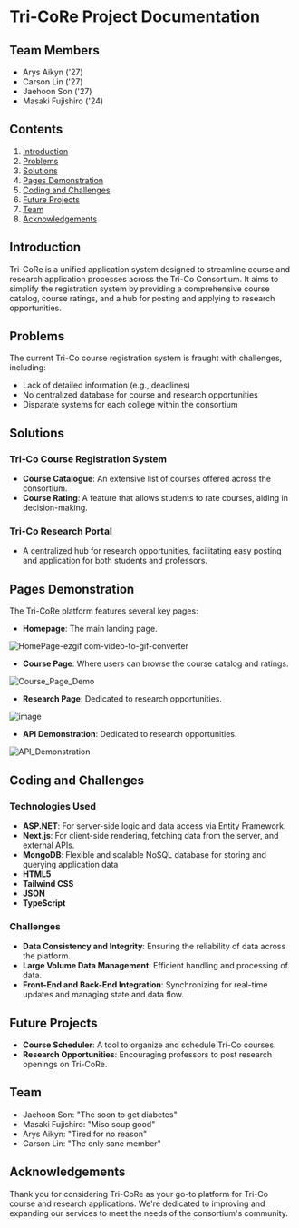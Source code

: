 # Tri-CoRe Project Documentation

## Team Members
- Arys Aikyn ('27)
- Carson Lin ('27)
- Jaehoon Son ('27)
- Masaki Fujishiro ('24)

## Contents
1. [Introduction](#introduction)
2. [Problems](#problems)
3. [Solutions](#solutions)
5. [Pages Demonstration](#Pages-Demonstration)
6. [Coding and Challenges](#coding-and-challenges)
7. [Future Projects](#future-projects)
8. [Team](#team)
9. [Acknowledgements](#acknowledgements)

## Introduction
Tri-CoRe is a unified application system designed to streamline course and research application processes across the Tri-Co Consortium. It aims to simplify the registration system by providing a comprehensive course catalog, course ratings, and a hub for posting and applying to research opportunities.

## Problems
The current Tri-Co course registration system is fraught with challenges, including:
- Lack of detailed information (e.g., deadlines)
- No centralized database for course and research opportunities
- Disparate systems for each college within the consortium


## Solutions
### Tri-Co Course Registration System
- **Course Catalogue**: An extensive list of courses offered across the consortium.
- **Course Rating**: A feature that allows students to rate courses, aiding in decision-making.

### Tri-Co Research Portal
- A centralized hub for research opportunities, facilitating easy posting and application for both students and professors.

## Pages Demonstration
The Tri-CoRe platform features several key pages:
- **Homepage**: The main landing page.
  
![HomePage-ezgif com-video-to-gif-converter](https://github.com/Lstsk/TriCo-Hackathon/assets/72486278/fb2936e5-6b53-4beb-87ae-6bd193ed853e)
  
- **Course Page**: Where users can browse the course catalog and ratings.
  
![Course_Page_Demo](https://github.com/Lstsk/TriCo-Hackathon/assets/72486278/915844e7-a037-42b5-8d50-87bb541ca561)

- **Research Page**: Dedicated to research opportunities.
  
![image](https://github.com/Lstsk/TriCo-Hackathon/assets/72486278/32975a98-9970-4646-8032-767adcd4a413)

- **API Demonstration**: Dedicated to research opportunities.
  
![API_Demonstration](https://github.com/Lstsk/TriCo-Hackathon/assets/72486278/f595d57a-d287-4adc-842a-44f44c84ab89)

## Coding and Challenges
### Technologies Used
- **ASP.NET**: For server-side logic and data access via Entity Framework.
- **Next.js**: For client-side rendering, fetching data from the server, and external APIs.
- **MongoDB**: Flexible and scalable NoSQL database for storing and querying application data
- **HTML5**
- **Tailwind CSS**
- **JSON**
- **TypeScript**

### Challenges
- **Data Consistency and Integrity**: Ensuring the reliability of data across the platform.
- **Large Volume Data Management**: Efficient handling and processing of data.
- **Front-End and Back-End Integration**: Synchronizing for real-time updates and managing state and data flow.

## Future Projects
- **Course Scheduler**: A tool to organize and schedule Tri-Co courses.
- **Research Opportunities**: Encouraging professors to post research openings on Tri-CoRe.

## Team
- Jaehoon Son: "The soon to get diabetes"
- Masaki Fujishiro: "Miso soup good"
- Arys Aikyn: "Tired for no reason"
- Carson Lin: "The only sane member"

## Acknowledgements
Thank you for considering Tri-CoRe as your go-to platform for Tri-Co course and research applications. We're dedicated to improving and expanding our services to meet the needs of the consortium's community.

